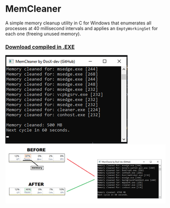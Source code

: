 # MemCleaner
A simple memory cleanup utility in C for Windows that enumerates all processes at 40 millisecond intervals and applies an ```EmptyWorkingSet``` for each one (freeing unused memory).

### [Download compiled in .EXE](https://github.com/DosX-dev/MemCleaner/releases/tag/Builds)

![](screen.png)
![](graph.png)
